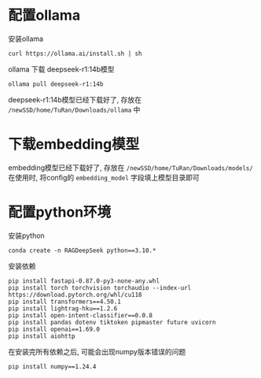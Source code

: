 # 配置ollama
安装ollama
```
curl https://ollama.ai/install.sh | sh
```

ollama 下载 deepseek-r1:14b模型
```
ollama pull deepseek-r1:14b
```
deepseek-r1:14b模型已经下载好了, 存放在 `/newSSD/home/TuRan/Downloads/ollama` 中

# 下载embedding模型
embedding模型已经下载好了, 存放在 `/newSSD/home/TuRan/Downloads/models/`
在使用时, 将config的 `embedding_model` 字段填上模型目录即可

# 配置python环境
安装python
```
conda create -n RAGDeepSeek python==3.10.*
```

安装依赖
```
pip install fastapi-0.87.0-py3-none-any.whl
pip install torch torchvision torchaudio --index-url https://download.pytorch.org/whl/cu118
pip install transformers==4.50.1
pip install lightrag-hku==1.2.6
pip install open-intent-classifier==0.0.8
pip install pandas dotenv tiktoken pipmaster future uvicorn
pip install openai==1.69.0
pip install aiohttp
```



在安装完所有依赖之后, 可能会出现numpy版本错误的问题
```
pip install numpy==1.24.4
```